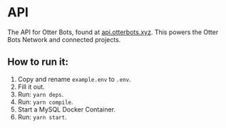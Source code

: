 # API
The API for Otter Bots, found at [api.otterbots.xyz](https://api.otterbots.xyz). This powers the Otter Bots Network and connected projects.

## How to run it:

1. Copy and rename `example.env` to `.env`.
2. Fill it out.
3. Run: `yarn deps`.
4. Run: `yarn compile`.
5. Start a MySQL Docker Container.
6. Run: `yarn start`.


